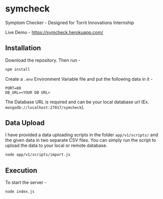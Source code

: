 # symcheck
Symptom Checker - Designed for Torrit Innovations Internship

Live Demo - https://symcheck.herokuapp.com/

## Installation
Download the repository. Then run -
```bash
npm install
```
Create a `.env` Environment Variable file and put the following data in it -
```env
PORT=80
DB_URL=<YOUR DB URL>
```
The Database URL is required and can be your local database url (Ex. `mongodb://localhost:27017/symcheck`).

## Data Upload
I have provided a data uploading scripts in the folder `app/v1/scripts/` and the given data in two separate CSV files. You can simply run the script to upload the data to your local or remote database.
```bash
node app/v1/scripts/import.js
```

## Execution
To start the server -
```bash
node index.js
```

